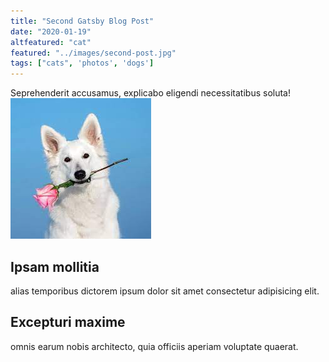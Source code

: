 ```yaml
---
title: "Second Gatsby Blog Post"
date: "2020-01-19"
altfeatured: "cat"
featured: "../images/second-post.jpg"
tags: ["cats", 'photos', 'dogs']
---
```

Seprehenderit accusamus, explicabo eligendi necessitatibus soluta!
![gatsby tutorial](../images/gatsby-tutorial.jpg)

## Ipsam mollitia

alias temporibus dictorem ipsum dolor sit amet consectetur adipisicing elit.

## Excepturi maxime

omnis earum nobis architecto, quia officiis aperiam voluptate quaerat.
